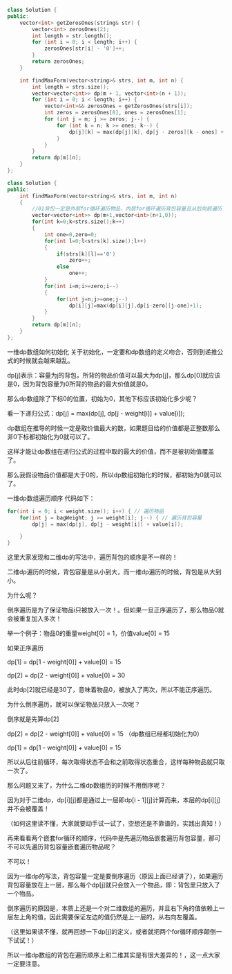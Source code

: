 ```cpp
class Solution {
public:
    vector<int> getZerosOnes(string& str) {
        vector<int> zerosOnes(2);
        int length = str.length();
        for (int i = 0; i < length; i++) {
            zerosOnes[str[i] - '0']++;
        }
        return zerosOnes;
    }

    int findMaxForm(vector<string>& strs, int m, int n) {
        int length = strs.size();
        vector<vector<int>> dp(m + 1, vector<int>(n + 1));
        for (int i = 0; i < length; i++) {
            vector<int>&& zerosOnes = getZerosOnes(strs[i]);
            int zeros = zerosOnes[0], ones = zerosOnes[1];
            for (int j = m; j >= zeros; j--) {
                for (int k = n; k >= ones; k--) {
                    dp[j][k] = max(dp[j][k], dp[j - zeros][k - ones] + 1);
                }
            }
        }
        return dp[m][n];
    }
};
```
```cpp
class Solution {
public:
    int findMaxForm(vector<string>& strs, int m, int n) 
    {
        //01背包一定是外层for循环遍历物品，内层for循环遍历背包容量且从后向前遍历
        vector<vector<int>> dp(m+1,vector<int>(n+1,0));
        for(int k=0;k<strs.size();k++)
        {
            int one=0,zero=0;
            for(int l=0;l<strs[k].size();l++)
            {
                if(strs[k][l]=='0')
                    zero++;
                else
                    one++;
            }
            for(int i=m;i>=zero;i--)
            {
                for(int j=n;j>=one;j--)
                    dp[i][j]=max(dp[i][j],dp[i-zero][j-one]+1);
            }
        }
        return dp[m][n];
    }
};
```
一维dp数组如何初始化
关于初始化，一定要和dp数组的定义吻合，否则到递推公式的时候就会越来越乱。

dp[j]表示：容量为j的背包，所背的物品价值可以最大为dp[j]，那么dp[0]就应该是0，因为背包容量为0所背的物品的最大价值就是0。

那么dp数组除了下标0的位置，初始为0，其他下标应该初始化多少呢？

看一下递归公式：dp[j] = max(dp[j], dp[j - weight[i]] + value[i]);

dp数组在推导的时候一定是取价值最大的数，如果题目给的价值都是正整数那么非0下标都初始化为0就可以了。

这样才能让dp数组在递归公式的过程中取的最大的价值，而不是被初始值覆盖了。

那么我假设物品价值都是大于0的，所以dp数组初始化的时候，都初始为0就可以了。

一维dp数组遍历顺序
代码如下：
```cpp
for(int i = 0; i < weight.size(); i++) { // 遍历物品
    for(int j = bagWeight; j >= weight[i]; j--) { // 遍历背包容量
        dp[j] = max(dp[j], dp[j - weight[i]] + value[i]);

    }
}
```
这里大家发现和二维dp的写法中，遍历背包的顺序是不一样的！

二维dp遍历的时候，背包容量是从小到大，而一维dp遍历的时候，背包是从大到小。

为什么呢？

倒序遍历是为了保证物品i只被放入一次！。但如果一旦正序遍历了，那么物品0就会被重复加入多次！

举一个例子：物品0的重量weight[0] = 1，价值value[0] = 15

如果正序遍历

dp[1] = dp[1 - weight[0]] + value[0] = 15

dp[2] = dp[2 - weight[0]] + value[0] = 30

此时dp[2]就已经是30了，意味着物品0，被放入了两次，所以不能正序遍历。

为什么倒序遍历，就可以保证物品只放入一次呢？

倒序就是先算dp[2]

dp[2] = dp[2 - weight[0]] + value[0] = 15 （dp数组已经都初始化为0）

dp[1] = dp[1 - weight[0]] + value[0] = 15

所以从后往前循环，每次取得状态不会和之前取得状态重合，这样每种物品就只取一次了。

那么问题又来了，为什么二维dp数组历的时候不用倒序呢？

因为对于二维dp，dp[i][j]都是通过上一层即dp[i - 1][j]计算而来，本层的dp[i][j]并不会被覆盖！

（如何这里读不懂，大家就要动手试一试了，空想还是不靠谱的，实践出真知！）

再来看看两个嵌套for循环的顺序，代码中是先遍历物品嵌套遍历背包容量，那可不可以先遍历背包容量嵌套遍历物品呢？

不可以！

因为一维dp的写法，背包容量一定是要倒序遍历（原因上面已经讲了），如果遍历背包容量放在上一层，那么每个dp[j]就只会放入一个物品，即：背包里只放入了一个物品。

倒序遍历的原因是，本质上还是一个对二维数组的遍历，并且右下角的值依赖上一层左上角的值，因此需要保证左边的值仍然是上一层的，从右向左覆盖。

（这里如果读不懂，就再回想一下dp[j]的定义，或者就把两个for循环顺序颠倒一下试试！）

所以一维dp数组的背包在遍历顺序上和二维其实是有很大差异的！，这一点大家一定要注意。